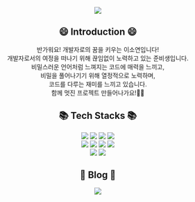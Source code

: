 <p align='center'>
    <img src="https://capsule-render.vercel.app/api?type=waving&color=auto&height=300&section=header&text=Welcome%20&fontSize=90&animation=fadeIn&fontAlignY=38&desc=SoYeon's%20GitHub%20Profile👋&descAlignY=51&descAlign=62"/>
</p>

<div align="center">
<h2>😄 Introduction 😄</h2>
  반가워요! 개발자로의 꿈을 키우는 이소연입니다!<br>
  개발자로서의 여정을 떠나기 위해 끊임없이 노력하고 있는 준비생입니다.<br>
  비밀스러운 언어처럼 느껴지는 코드에 매력을 느끼고,<br>
  비밀을 풀어나기기 위해 열정적으로 노력하며,<br>
  코드를 다루는 재미를 느끼고 있습니다.<br>
  함께 멋진 프로젝트 만들어나가요!🚀✨
</div>
<div align="center">
  <h2>📚 Tech Stacks 📚</h2>
  <div align="center">
    <img src="https://img.shields.io/badge/java-007396?style=for-the-badge&logo=OpenJDK&logoColor=white">
    <img src="https://img.shields.io/badge/HTML5-E34F26?style=for-the-badge&logo=HTML5&logoColor=white">
    <img src="https://img.shields.io/badge/CSS3-1572B6?style=for-the-badge&logo=CSS3&logoColor=white">
    <img src="https://img.shields.io/badge/JavaScript-F7DF1E?style=for-the-badge&logo=JavaScript&logoColor=white">
  </div>
  <div align="center">
    <img src="https://img.shields.io/badge/Spring-6DB33F?style=for-the-badge&logo=Spring&logoColor=white">
    <img src="https://img.shields.io/badge/docker-%230db7ed.svg?style=for-the-badge&logo=docker&logoColor=white"> 
    <img src="https://img.shields.io/badge/Oracle-F80000?style=for-the-badge&logo=Oracle&logoColor=white">
    <img src="https://img.shields.io/badge/JQuery-0769AD?style=for-the-badge&logo=JQuery&logoColor=white">
  </div>
<img src="https://img.shields.io/badge/Git-F05032?style=for-the-badge&logo=Git&logoColor=white">
<img src="https://img.shields.io/badge/GitHub-181717?style=for-the-badge&logo=GitHub&logoColor=white">
</div>
<div align="center">
  <h2>🌼 Blog 🌼</h2>
  <a href="https://velog.io/@sooy1009/posts">
    <img src="https://img.shields.io/badge/velog-20C997?style=for-the-badge&logo=velog&logoColor=white">
  </a>
</div>
<!--
**LEEESOYEON/LEEESOYEON** is a ✨ _special_ ✨ repository because its `README.md` (this file) appears on your GitHub profile.

Here are some ideas to get you started:

- 🔭 I’m currently working on ...
- 🌱 I’m currently learning ...
- 👯 I’m looking to collaborate on ...
- 🤔 I’m looking for help with ...
- 💬 Ask me about ...
- 📫 How to reach me: ...
- 😄 Pronouns: ...
- ⚡ Fun fact: ...
-->
